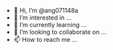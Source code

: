 - 👋 Hi, I’m @ang071148a
- 👀 I’m interested in ...
- 🌱 I’m currently learning ...
- 💞️ I’m looking to collaborate on ...
- 📫 How to reach me ...

<!---
ang071148a/ang071148a is a ✨ special ✨ repository because its `README.md` (this file) appears on your GitHub profile.
You can click the Preview link to take a look at your changes.
--->
